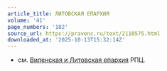 ```yaml
---
article_title: ЛИТОВСКАЯ ЕПАРХИЯ
volume: '41'
page_numbers: '182'
source_url: https://pravenc.ru/text/2110575.html
downloaded_at: '2025-10-13T15:32:14Z'
---
```


- см. [Виленская и Литовская епархия](<https://pravenc.ru/text/Виленская и Литовская епархия.html>) РПЦ.
